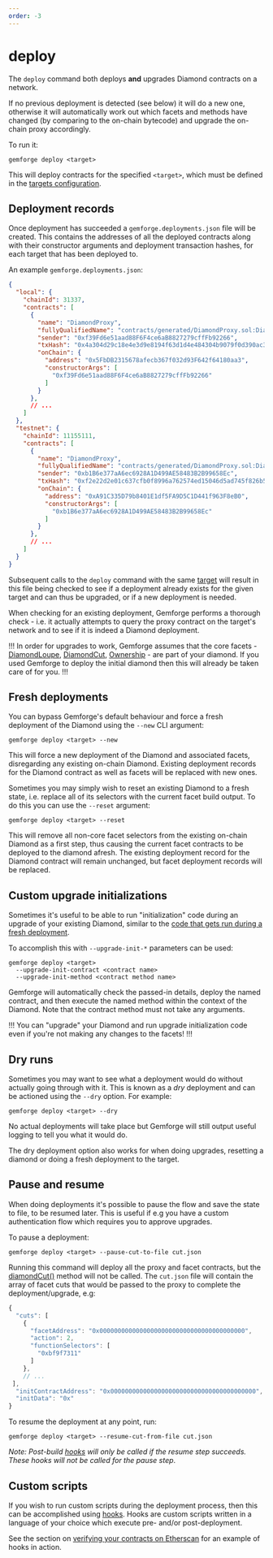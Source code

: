 ```yaml
---
order: -3
---
```


# deploy

The `deploy` command both deploys **and** upgrades Diamond contracts on a network.

If no previous deployment is detected (see below) it will do a new one, otherwise it will automatically work out which facets and methods have changed (by comparing to the on-chain bytecode) and upgrade the on-chain proxy accordingly.

To run it:

```shell
gemforge deploy <target>
```

This will deploy contracts for the specified `<target>`, which must be defined in the [targets configuration](../configuration//targets.md). 

## Deployment records

Once deployment has succeeded a `gemforge.deployments.json` file will be created. This contains the addresses of all the deployed contracts along with their constructor arguments and deployment transaction hashes, for each target that has been deployed to. 

An example `gemforge.deployments.json`:

```json
{
  "local": {
    "chainId": 31337,
    "contracts": [
      {
        "name": "DiamondProxy",
        "fullyQualifiedName": "contracts/generated/DiamondProxy.sol:DiamondProxy",
        "sender": "0xf39Fd6e51aad88F6F4ce6aB8827279cffFb92266",
        "txHash": "0x4a304d29c18e4e3d9e8194f63d1d4e484304b9079f0d390ac3c06a8790c1494b",
        "onChain": {
          "address": "0x5FbDB2315678afecb367f032d93F642f64180aa3",
          "constructorArgs": [
            "0xf39Fd6e51aad88F6F4ce6aB8827279cffFb92266"
          ]
        }
      },
      // ...
    ]
  },
  "testnet": {
    "chainId": 11155111,
    "contracts": [
      {
        "name": "DiamondProxy",
        "fullyQualifiedName": "contracts/generated/DiamondProxy.sol:DiamondProxy",
        "sender": "0xb1B6e377aA6ec6928A1D499AE58483B2B99658Ec",
        "txHash": "0xf2e22d2e01c637cfb0f8996a762574ed15046d5ad745f826b547ee74e1e67f4b",
        "onChain": {
          "address": "0xA91C335D79b8401E1df5FA9D5C1D441f963F8eB0",
          "constructorArgs": [
            "0xb1B6e377aA6ec6928A1D499AE58483B2B99658Ec"
          ]
        }
      },
      // ...
    ]
  }
}
```

Subsequent calls to the `deploy` command with the same [target](../configuration/targets.md) will result in this file being checked to see if a deployment already exists for the given target and can thus be upgraded, or if a new deployment is needed.

When checking for an existing deployment, Gemforge performs a thorough check - i.e. it actually attempts to query the proxy contract on the target's network and to see if it is indeed a Diamond deployment.

!!!
In order for upgrades to work, Gemforge assumes that the core facets - [DiamondLoupe](https://github.com/mudgen/diamond-2-hardhat/blob/main/contracts/facets/DiamondLoupeFacet.sol), [DiamondCut](https://github.com/mudgen/diamond-2-hardhat/blob/main/contracts/facets/DiamondCutFacet.sol), [Ownership](https://github.com/mudgen/diamond-2-hardhat/blob/main/contracts/facets/OwnershipFacet.sol) - are part of your diamond. If you used Gemforge to deploy the initial diamond then this will already be taken care of for you.
!!!

## Fresh deployments

You can bypass Gemforge's default behaviour and force a fresh deployment of the Diamond using the `--new` CLI argument:

```shell
gemforge deploy <target> --new
```

This will force a new deployment of the Diamond and associated facets, disregarding any existing on-chain Diamond. Existing deployment records for the Diamond contract as well as facets will be replaced with new ones.

Sometimes you may simply wish to reset an existing Diamond to a fresh state, i.e. replace all of its selectors with the current facet build output. To do this you can use the `--reset` argument:

```shell
gemforge deploy <target> --reset
```

This will remove all non-core facet selectors from the existing on-chain Diamond as a first step, thus causing the current facet contracts to be deployed to the diamond afresh. The existing deployment record for the Diamond contract will remain unchanged, but facet deployment records will be replaced.

## Custom upgrade initializations

Sometimes it's useful to be able to run "initialization" code during an upgrade of your existing Diamond, similar to the [code that gets run during a fresh deployment](../development/initialization.md).

To accomplish this with `--upgrade-init-*` parameters can be used:

```shell
gemforge deploy <target> 
  --upgrade-init-contract <contract name> 
  --upgrade-init-method <contract method name>
```

Gemforge will automatically check the passed-in details, deploy the named contract, and then execute the named method within the context of the Diamond. Note that the contract method must not take any arguments. 

!!!
You can "upgrade" your Diamond and run upgrade initialization code even if you're not making any changes to the facets!
!!!

## Dry runs

Sometimes you may want to see what a deployment would do without actually going through with it. This is known as a _dry_ deployment and can be actioned using the `--dry` option. For example:

```shell
gemforge deploy <target> --dry
```

No actual deployments will take place but Gemforge will still output useful logging to tell you what it would do.

The dry deployment option also works for when doing upgrades, resetting a diamond or doing a fresh deployment to the target.

## Pause and resume

When doing deployments it's possible to pause the flow and save the state to file, to be resumed later. This is useful if e.g you have a custom authentication flow which requires you to approve upgrades.

To pause a deployment:

```shell
gemforge deploy <target> --pause-cut-to-file cut.json
```

Running this command will deploy all the proxy and facet contracts, but the [diamondCut()](https://github.com/mudgen/diamond-2-hardhat/blob/main/contracts/facets/DiamondCutFacet.sol#L22) method will not be called. The `cut.json` file will contain the array of facet cuts that would be passed to the proxy to complete the deployment/upgrade, e.g:


```js
{
  "cuts": [
    {
      "facetAddress": "0x0000000000000000000000000000000000000000",
      "action": 2,
      "functionSelectors": [
        "0xbf9f7311"
      ]
    },
    // ...
 ],
  "initContractAddress": "0x0000000000000000000000000000000000000000",
  "initData": "0x"
}
```

To resume the deployment at any point, run:

```shell
gemforge deploy <target> --resume-cut-from-file cut.json
```

_Note: Post-build [hooks](../configuration/hooks.md) will only be called if the resume step succeeds. These hooks will not be called for the pause step_.

## Custom scripts

If you wish to run custom scripts during the deployment process, then this can be accomplished using [hooks](../configuration/hooks.md). Hooks are custom scripts written in a language of your choice which execute pre- and/or post-deployment.

See the section on [verifying your contracts on Etherscan](../development/etherscan.md) for an example of hooks in action.
